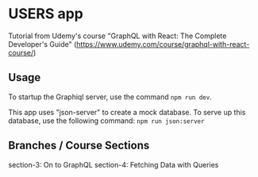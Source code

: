 # USERS app
Tutorial from Udemy's course "GraphQL with React: The Complete Developer's Guide" (https://www.udemy.com/course/graphql-with-react-course/)

## Usage
To startup the Graphiql server, use the command `npm run dev`.

This app uses "json-server" to create a mock database. 
To serve up this database, use the following command: `npm run json:server`

## Branches / Course Sections
section-3: On to GraphQL
section-4: Fetching Data with Queries
